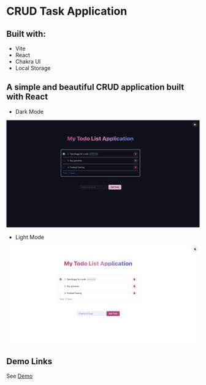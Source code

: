
#  CRUD Task Application

## Built with:

* Vite
* React
* Chakra UI
* Local Storage

## A simple and beautiful CRUD application built with React

* Dark Mode
<img src="./src/assets/dark.png">

* Light Mode

<img src="./src/assets/light.png">


## Demo Links

See [Demo](https://github.com/)
